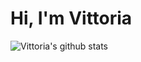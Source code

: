 # Hi, I'm Vittoria

![Vittoria's github stats](https://github-readme-stats.vercel.app/api?username=viborotto&show_icons=true&theme=highcontrast)

